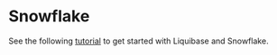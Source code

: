 # Snowflake
See the following [tutorial](https://docs.liquibase.com/install/tutorials/snowflake.html) to get started with Liquibase and Snowflake.
